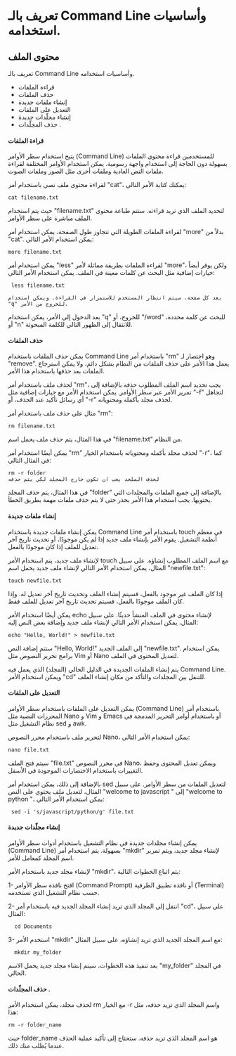 # تعريف بالـ Command Line وأساسيات استخدامه.



## محتوى الملف
تعريف بالـ Command Line وأساسيات استخدامه.
- قراءة الملفات  
- حذف الملفات  
- إنشاء ملفات جديدة  
- التعديل على الملفات  
- إنشاء مجلّدات جديدة  
- حذف المجلّدات  .



#### قراءة الملفات  

يتيح استخدام سطر الأوامر (Command Line) للمستخدمين قراءة محتوى الملفات بسهولة دون الحاجة إلى استخدام واجهة رسومية. يمكن استخدام الأوامر المختلفة لقراءة ملفات النص العادية وملفات أخرى مثل الصور وملفات الصوت.

لقراءة محتوى ملف نصي باستخدام أمر "cat"، يمكنك كتابة الأمر التالي:

    cat filename.txt


حيث يتم استخدام "filename.txt" لتحديد الملف الذي تريد قراءته. ستتم طباعة محتوى الملف مباشرة على سطر الأوامر.

لقراءة الملفات الطويلة التي تتجاوز طول الصفحة، يمكن استخدام أمر "more" بدلاً من "cat". يمكن استخدام الأمر التالي:

    more filename.txt
    
    

يمكن استخدام أمر "less" لقراءة الملفات بطريقة مماثلة لأمر "more"، ولكن يوفر أيضاً خيارات إضافية مثل البحث عن كلمات معينة في الملف. يمكن استخدام الأمر التالي:


     less filename.txt
     
    بعد كل صفحة، سيتم انتظار المستخدم للاستمرار في القراءة. ويمكن استخدام "q" للخروج من الأمر.

بعد الدخول إلى الأمر، يمكن استخدام "q" للخروج، أو "/word" للبحث عن كلمة محددة، أو "n" للانتقال إلى الظهور التالي للكلمة المبحوثة.


#### حذف الملفات

يمكن حذف الملفات باستخدام Command Line باستخدام أمر "rm" وهو اختصار لـ "remove". يعمل هذا الأمر على حذف الملفات من النظام بشكل دائم، ولا يمكن استرجاع الملفات بعد حذفها باستخدام هذا الأمر.

لحذف ملف باستخدام أمر "rm"، يجب تحديد اسم الملف المطلوب حذفه بالإضافة إلى تمرير الأمر عبر سطر الأوامر. يمكن استخدام الأمر مع خيارات إضافية مثل "-f" لتجاهل أي رسائل تأكيد عند الحذف، أو "-r" لحذف مجلد بأكمله ومحتوياته.

مثال على حذف ملف باستخدام أمر "rm":

    rm filename.txt

في هذا المثال، يتم حذف ملف يحمل اسم "filename.txt" من النظام.

يمكن أيضًا استخدام أمر "rm" لحذف مجلد بأكمله ومحتوياته باستخدام الخيار "-r"، كما في المثال التالي:

    rm -r folder
    لحذف الملجد يجب ان تكون خارج المجلد لكي يتم حذفه
    
في هذا المثال، يتم حذف المجلد "folder" بالإضافة إلى جميع الملفات والمجلدات التي يحتويها. يجب استخدام هذا الأمر بحذر حتى لا يتم حذف ملفات مهمة بطريق الخطأ.


####  إنشاء ملفات جديدة  

يمكن إنشاء ملفات جديدة باستخدام Command Line باستخدام أمر touch في معظم أنظمة التشغيل. يقوم الأمر بإنشاء ملف جديد إذا لم يكن موجودًا، أو تحديث تاريخ آخر تعديل للملف إذا كان موجودًا بالفعل.


لإنشاء ملف جديد، يتم استخدام الأمر touch مع اسم الملف المطلوب إنشاؤه. على سبيل المثال، يمكن استخدام الأمر التالي لإنشاء ملف جديد يحمل اسم "newfile.txt":

    touch newfile.txt


إذا كان الملف غير موجود بالفعل، فسيتم إنشاء الملف وتحديث تاريخ آخر تعديل له. وإذا كان الملف موجودًا بالفعل، فسيتم تحديث تاريخ آخر تعديل للملف فقط.

يمكن أيضًا استخدام الأمر echo لإنشاء محتوى في الملف المنشأ حديثًا. على سبيل المثال، يمكن استخدام الأمر التالي لإنشاء ملف جديد وإضافة بعض النص إليه:

    echo "Hello, World!" > newfile.txt


ستتم إضافة النص "Hello, World!" إلى الملف الجديد "newfile.txt". يمكن استخدام برامج تحرير النصوص مثل Vim أو Nano لتعديل المحتوى في الملف.

يتم إنشاء الملفات الجديدة في الدليل الحالي (المجلد) الذي يعمل فيه Command Line. ويمكن استخدام الأمر "cd" للتنقل بين المجلدات والتأكد من مكان إنشاء الملف.


#### التعديل على الملفات 

يمكن التعديل على الملفات باستخدام سطر الأوامر (Command Line) باستخدام أمر المحررات النصية مثل Nano و Vim و Emacs أو باستخدام أوامر التحرير المدمجة في نظام التشغيل مثل sed و awk.

لتحرير ملف باستخدام محرر النصوص Nano، يمكن استخدام الأمر التالي:

    nano file.txt



سيتم فتح الملف "file.txt" في محرر النصوص Nano، ويمكن تعديل المحتوى وحفظ التغييرات باستخدام الاختصارات الموجودة في الأسفل.



بالإضافة إلى ذلك، يمكن استخدام أمر sed لتعديل الملفات من سطر الأوامر. على سبيل المثال، لتعديل ملف يحتوي على النص "welcome to javascript " إلى "welcome to python "، يمكن استخدام الأمر التالي:


     sed -i 's/javascript/python/g' file.txt


#### إنشاء مجلّدات جديدة 

يمكن إنشاء مجلدات جديدة في نظام التشغيل باستخدام أدوات سطر الأوامر (Command Line) بسهولة. يتم استخدام أمر "mkdir" لإنشاء مجلد جديد، ويتم تمرير اسم المجلد كمعامل للأمر.

لإنشاء مجلد جديد باستخدام الأمر "mkdir"، يتم اتباع الخطوات التالية:

1- افتح نافذة سطر الأوامر (Command Prompt) أو نافذة تطبيق الطرفية (Terminal) حسب نظام التشغيل الذي تستخدمه.

2- انتقل إلى المجلد الذي تريد إنشاء المجلد الجديد فيه باستخدام أمر "cd"، على سبيل المثال:

      cd Documents
3- استخدم الأمر "mkdir" مع اسم المجلد الجديد الذي تريد إنشاؤه، على سبيل المثال:

      mkdir my_folder

بعد تنفيذ هذه الخطوات، سيتم إنشاء مجلد جديد يحمل الاسم "my_folder" في المجلد الحالي.




#### حذف المجلّدات .



لحذف مجلد، يمكن استخدام الأمر rm مع الخيار -r واسم المجلد الذي تريد حذفه، مثل هذا:

    rm -r folder_name

حيث folder_name هو اسم المجلد الذي تريد حذفه. ستحتاج إلى تأكيد عملية الحذف عندما يُطلب منك ذلك.

